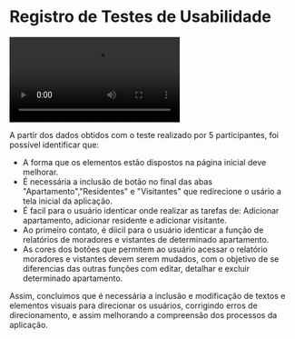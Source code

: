 # Registro de Testes de Usabilidade

![Teste de Usuabilidade](https://github.com/ICEI-PUC-Minas-PMV-ADS/pmv-ads-2022-2-e2-proj-int-t1-controle-de-acesso-key-access/blob/main/docs/img/Teste.mp4)



A partir dos dados obtidos com o teste realizado por 5 participantes, foi possível identificar que:

- A forma que os elementos estão dispostos na página inicial deve melhorar.
- É necessária a inclusão de botão no final das abas "Apartamento","Residentes" e "Visitantes" que  redirecione o usário a tela inicial da aplicação.
- É facil para o usuário identicar onde realizar as tarefas de: Adicionar apartamento, adicionar residente e adicionar visitante.
- Ao primeiro contato, é díicil para o usuário identicar a função de relatórios de moradores e vistantes de determinado apartamento. 
- As cores dos botões que permitem ao usuário acessar o relatório moradores e vistantes devem serem mudados, com o objetivo de se diferencias das outras funções com editar, detalhar e excluir determinado apartamento.

Assim, concluimos que é necessária a inclusão e modificação de textos e elementos visuais para direcionar os usuários, corrigindo erros de direcionamento, e assim melhorando a compreensão dos processos da aplicação. 

